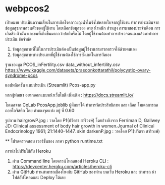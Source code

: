 # webpcos2

เป้าหมาย
   ประเมินความเสี่ยงในการเกิดโรคภาวะถุงน้ำในรังไข่หลายใบจากผู้ใช้งาน ทำการประเมินจากข้อมูลสุขภาพส่วนตัวของผู้ใช้งาน โดยเลือกข้อมูลของ อายุ น้ำหนัก ส่วนสูง การมาของประจำเดือน การเกิดสิว ผิวมัน และขนที่เกิดขึ้นมากกว่าปกติหรือไม่ โดยผู้ใช้งานต้องทำการสำรวจตนเองแล้วมาทำการประเมิน
ข้อจำกัด
1) ข้อมูลสุขภาพที่ใช้ในการประเมินต้องเป็นข้อมูลผู้ใช้งานสามารถตรวจได้ด้วยตนเอง
2) ข้อมูลสุขภาพบางประเภทที่ผู้ใช้งานต้องใช้การสังเกตในการวัดเอง

ฐานของมูล 
PCOS_inFertility.csv
data_without_infertility.csv
https://www.kaggle.com/datasets/prasoonkottarathil/polycystic-ovary-syndrome-pcos


แอปพลิเคชั่น แบบประเมิน (Streamlit)
Pcos-app.py

หากผู้พํฒนา อยากออกแบบหน้าเว็บไซตื เพิ่มเติม : https://docs.streamlit.io/

โมเดลจาก CoLab 
PcosApp.joblib
ผู้ศึกษาได้ ทำการวัดประสิทธิภาพ และ เลือก โมเดลการถดถอยโลจิสติก 
โดย ค่าของจุดแบ่ง อยู่ ที่ 0.60 

รูปภาพ 
hairgrowP.jpg : วาดโดย P1(ปวิตรา สาริวงษ์) โดยอ้างอิงจาก  Ferriman D, Gallwey JD: Clinical assessment of body hair growth in women.Journal of Clinical Endocrinology 1961; 21:1440–1447.
skin darkenP.jpg : วาดโดย P1(ปวิตรา สาริวงษ์)

** โปรดตรวจสอบ เวอร์ชั่นของ ภาษา python
runtime.txt

การนำไปปรับใช้กับ Heroku 
1) ผ่าน Command line โดยดาวน์โหลดแอป Heroku CLI : https://devcenter.heroku.com/articles/heroku-cli  
2) ผ่าน GitHub ท่านสามารถเชื่องโยงกับ GitHub ของท่าน บนเว็บ Heroku และ สามารถ นำไฟล์อัปโหลดและ Deploy ได้เลย 


